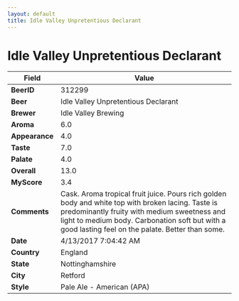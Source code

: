 ```yaml
---
layout: default
title: Idle Valley Unpretentious Declarant
---
```


# Idle Valley Unpretentious Declarant

| Field         | Value     |
|---------------|-----------|
| **BeerID** | 312299 |
| **Beer** | Idle Valley Unpretentious Declarant |
| **Brewer** | Idle Valley Brewing |
| **Aroma** | 6.0 |
| **Appearance** | 4.0 |
| **Taste** | 7.0 |
| **Palate** | 4.0 |
| **Overall** | 13.0 |
| **MyScore** | 3.4 |
| **Comments** | Cask. Aroma tropical fruit juice. Pours rich golden body and white top with broken lacing. Taste is predominantly fruity with medium sweetness and light to medium body. Carbonation soft but with a good lasting feel on the palate. Better than some. |
| **Date** | 4/13/2017 7:04:42 AM |
| **Country** | England |
| **State** | Nottinghamshire |
| **City** | Retford |
| **Style** | Pale Ale - American (APA) |

